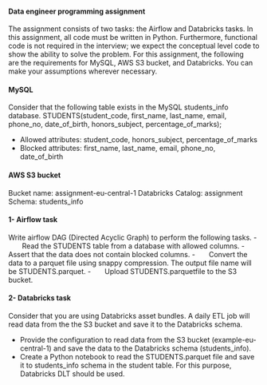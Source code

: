 #### Data engineer programming assignment

The assignment consists of two tasks: the Airflow and Databricks tasks. In this
assignment, all code must be written in Python. Furthermore, functional code is not
required in the interview; we expect the conceptual level code to show the ability to solve the
problem.
For this assignment, the following are the requirements for MySQL, AWS S3 bucket, and
Databricks. You can make your assumptions wherever necessary.
#### MySQL
Consider that the following table exists in the MySQL students_info
database.
STUDENTS(student_code, first_name, last_name, email, phone_no,
date_of_birth, honors_subject, percentage_of_marks);
- Allowed attributes: student_code, honors_subject, percentage_of_marks
- Blocked attributes: first_name, last_name, email, phone_no, date_of_birth
         
#### AWS S3 bucket
Bucket name: assignment-eu-central-1
Databricks
Catalog: assignment
Schema: students_info

#### 1- Airflow task
Write airflow DAG (Directed Acyclic Graph) to perform the following tasks.
-       Read the STUDENTS table from a database with allowed columns.
-       Assert that the data does not contain blocked columns.
-       Convert the data to a parquet file using snappy compression. The output file
name will be STUDENTS.parquet.
-       Upload STUDENTS.parquetfile to the S3 bucket.

#### 2- Databricks task
Consider that you are using Databricks asset bundles. A daily ETL job will read data
from the the S3 bucket and save it to the Databricks schema.
- Provide the configuration to read data from the S3 bucket (example-eu-central-1)
and save the data to the Databricks schema (students_info).
- Create a Python notebook to read the STUDENTS.parquet file and save it
to students_info schema in the student table. For this purpose, Databricks DLT
should be used.

